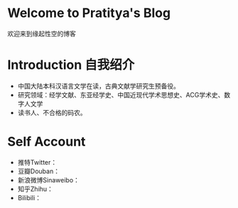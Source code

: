 # Welcome to Pratitya's Blog 
欢迎来到缘起性空的博客

# Introduction 自我绍介
- 中国大陆本科汉语言文学在读，古典文献学研究生预备役。
- 研究领域：经学文献、东亚经学史、中国近现代学术思想史、ACG学术史、数字人文学
- 读书人、不合格的码农。

# Self Account
- 推特Twitter：
- 豆瓣Douban：
- 新浪微博Sinaweibo：
- 知乎Zhihu：
- Bilibili：
